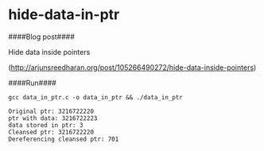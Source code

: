 hide-data-in-ptr
================



####Blog post####

Hide data inside pointers

(http://arjunsreedharan.org/post/105266490272/hide-data-inside-pointers)


####Run####

```
gcc data_in_ptr.c -o data_in_ptr && ./data_in_ptr
```
```
Original ptr: 3216722220
ptr with data: 3216722223
data stored in ptr: 3
Cleansed ptr: 3216722220
Dereferencing cleansed ptr: 701
```